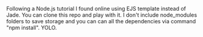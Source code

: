 Following a Node.js tutorial I found online using EJS template instead of Jade. You can clone this repo and play with it.
I don't include node_modules folders to save storage and you can can all the dependencies via command "npm install". YOLO.
